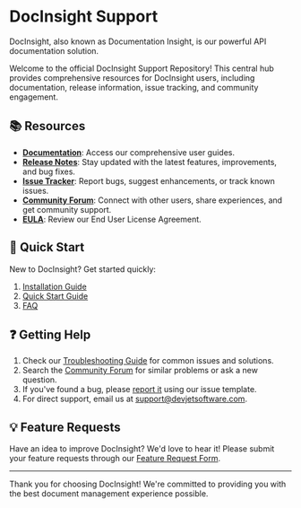 # DocInsight Support

DocInsight, also known as Documentation Insight, is our powerful API documentation solution.

Welcome to the official DocInsight Support Repository! This central hub provides comprehensive resources for DocInsight users, including documentation, release information, issue tracking, and community engagement.

## 📚 Resources

- **[Documentation](./docs/README.md)**: Access our comprehensive user guides.
- **[Release Notes](./releases/README.md)**: Stay updated with the latest features, improvements, and bug fixes.
- **[Issue Tracker](https://github.com/devjetsoftware/docinsight-support/issues)**: Report bugs, suggest enhancements, or track known issues.
- **[Community Forum](https://forum.devjetsoftware.com)**: Connect with other users, share experiences, and get community support.
- **[EULA](./EULA.md)**: Review our End User License Agreement.

## 🚀 Quick Start

New to DocInsight? Get started quickly:

1. [Installation Guide](./docs/getting-started/installation.md)
2. [Quick Start Guide](./docs/getting-started/quick-start-guide.md)
3. [FAQ](./docs/faq.md)

## ❓ Getting Help

1. Check our [Troubleshooting Guide](./docs/troubleshooting/README.md) for common issues and solutions.
2. Search the [Community Forum](https://forum.devjetsoftware.com) for similar problems or ask a new question.
3. If you've found a bug, please [report it](https://github.com/devjetsoftware/docinsight-support/issues/new?template=bug_report.md) using our issue template.
4. For direct support, email us at support@devjetsoftware.com.

## 💡 Feature Requests

Have an idea to improve DocInsight? We'd love to hear it! Please submit your feature requests through our [Feature Request Form](https://github.com/devjetsoftware/docinsight-support/issues/new?template=feature_request.md).

---

Thank you for choosing DocInsight! We're committed to providing you with the best document management experience possible.
